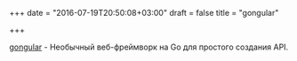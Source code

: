 +++
date = "2016-07-19T20:50:08+03:00"
draft = false
title = "gongular"

+++

<p><a href="https://github.com/mustafaakin/gongular">gongular</a>&nbsp;- Необычный веб-фреймворк на Go для простого создания API.</p>

